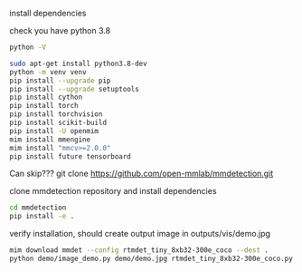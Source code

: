 install dependencies

check you have python 3.8

```bash
python -V
```

```bash
sudo apt-get install python3.8-dev
python -m venv venv
pip install --upgrade pip
pip install --upgrade setuptools
pip install cython
pip install torch
pip install torchvision
pip install scikit-build
pip install -U openmim
mim install mmengine
mim install "mmcv>=2.0.0"
pip install future tensorboard
```
Can skip???
git clone https://github.com/open-mmlab/mmdetection.git

clone mmdetection repository and install dependencies
```bash
cd mmdetection
pip install -e .
```

verify installation, should create output image in outputs/vis/demo.jpg
```bash
mim download mmdet --config rtmdet_tiny_8xb32-300e_coco --dest .
python demo/image_demo.py demo/demo.jpg rtmdet_tiny_8xb32-300e_coco.py --weights rtmdet_tiny_8xb32-300e_coco_20220902_112414-78e30dcc.pth --device cpu
```
